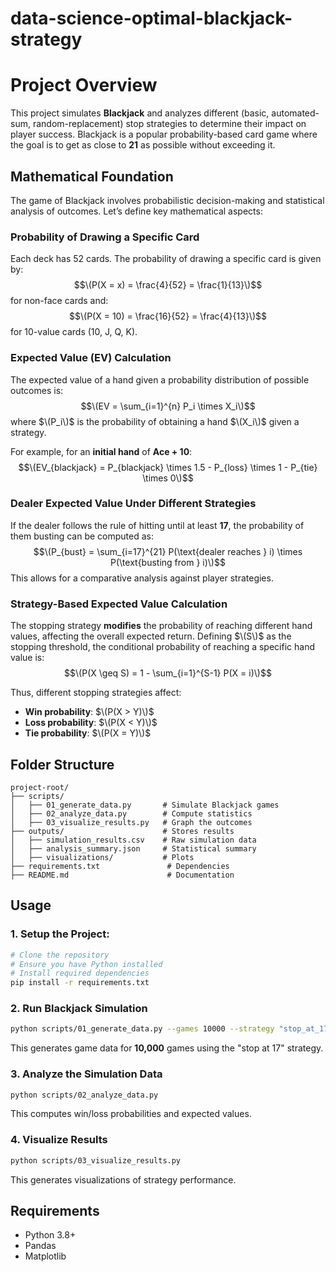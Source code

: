 # data-science-optimal-blackjack-strategy

# Project Overview

This project simulates **Blackjack** and analyzes different (basic, automated-sum, random-replacement) stop strategies to determine their impact on player success. Blackjack is a popular probability-based card game where the goal is to get as close to **21** as possible without exceeding it.

## Mathematical Foundation

The game of Blackjack involves probabilistic decision-making and statistical analysis of outcomes. Let’s define key mathematical aspects:

### Probability of Drawing a Specific Card

Each deck has 52 cards. The probability of drawing a specific card is given by:
$$\(P(X = x) = \frac{4}{52} = \frac{1}{13}\)$$
for non-face cards and:
$$\(P(X = 10) = \frac{16}{52} = \frac{4}{13}\)$$
for 10-value cards (10, J, Q, K).

### Expected Value (EV) Calculation

The expected value of a hand given a probability distribution of possible outcomes is:
$$\(EV = \sum_{i=1}^{n} P_i \times X_i\)$$
where $\(P_i\)$ is the probability of obtaining a hand $\(X_i\)$ given a strategy.

For example, for an **initial hand** of **Ace + 10**:
$$\(EV_{blackjack} = P_{blackjack} \times 1.5 - P_{loss} \times 1 - P_{tie} \times 0\)$$

### Dealer Expected Value Under Different Strategies

If the dealer follows the rule of hitting until at least **17**, the probability of them busting can be computed as:
$$\(P_{bust} = \sum_{i=17}^{21} P(\text{dealer reaches } i) \times P(\text{busting from } i)\)$$
This allows for a comparative analysis against player strategies.

### Strategy-Based Expected Value Calculation

The stopping strategy **modifies** the probability of reaching different hand values, affecting the overall expected return. Defining $\(S\)$ as the stopping threshold, the conditional probability of reaching a specific hand value is:
$$\(P(X \geq S) = 1 - \sum_{i=1}^{S-1} P(X = i)\)$$

Thus, different stopping strategies affect:

- **Win probability**: $\(P(X > Y)\)$
- **Loss probability**: $\(P(X < Y)\)$
- **Tie probability**: $\(P(X = Y)\)$

## Folder Structure

```
project-root/
├── scripts/
│   ├── 01_generate_data.py       # Simulate Blackjack games
│   ├── 02_analyze_data.py        # Compute statistics
│   ├── 03_visualize_results.py   # Graph the outcomes
├── outputs/                      # Stores results
│   ├── simulation_results.csv    # Raw simulation data
│   ├── analysis_summary.json     # Statistical summary
│   ├── visualizations/           # Plots
├── requirements.txt               # Dependencies
├── README.md                      # Documentation
```

## Usage

### 1. Setup the Project:

```sh
# Clone the repository
# Ensure you have Python installed
# Install required dependencies
pip install -r requirements.txt
```

### 2. Run Blackjack Simulation

```sh
python scripts/01_generate_data.py --games 10000 --strategy "stop_at_17"
```

This generates game data for **10,000** games using the "stop at 17" strategy.

### 3. Analyze the Simulation Data

```sh
python scripts/02_analyze_data.py
```

This computes win/loss probabilities and expected values.

### 4. Visualize Results

```sh
python scripts/03_visualize_results.py
```

This generates visualizations of strategy performance.

## Requirements

- Python 3.8+
- Pandas
- Matplotlib